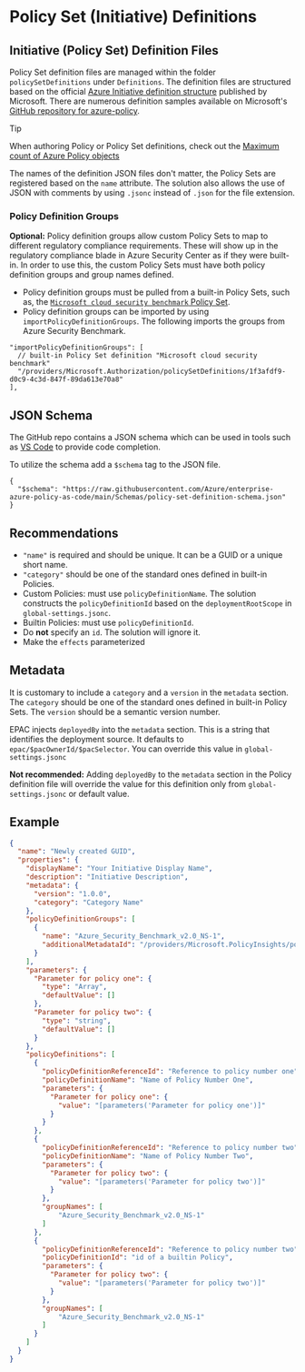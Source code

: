 # Policy Set (Initiative) Definitions

## Initiative (Policy Set) Definition Files

Policy Set definition files are managed within the folder `policySetDefinitions` under `Definitions`. The definition files are structured based on the official [Azure Initiative definition structure](https://docs.microsoft.com/en-us/azure/governance/policy/concepts/initiative-definition-structure) published by Microsoft. There are numerous definition samples available on Microsoft's [GitHub repository for azure-policy](https://github.com/Azure/azure-policy/tree/master/built-in-policies/policySetDefinitions).

> [!TIP]
> When authoring Policy or Policy Set definitions, check out the [Maximum count of Azure Policy objects](https://docs.microsoft.com/en-us/azure/governance/policy/overview#maximum-count-of-azure-policy-objects)

The names of the definition JSON files don't matter, the Policy Sets are registered based on the `name` attribute. The solution also allows the use of JSON with comments by using `.jsonc` instead of `.json` for the file extension.

### Policy Definition Groups

**Optional:** Policy definition groups allow custom Policy Sets to map to different regulatory compliance requirements. These will show up in the regulatory compliance blade in Azure Security Center as if they were built-in. In order to use this, the custom Policy Sets must have both policy definition groups and group names defined.

- Policy definition groups must be pulled from a built-in Policy Sets, such as, the [`Microsoft cloud security benchmark` Policy Set](https://github.com/Azure/azure-policy/blob/master/built-in-policies/policySetDefinitions/Security%20Center/AzureSecurityCenter.json).
- Policy definition groups can be imported by using `importPolicyDefinitionGroups`. The following imports the groups from Azure Security Benchmark.

```jsonc
"importPolicyDefinitionGroups": [
  // built-in Policy Set definition "Microsoft cloud security benchmark"
  "/providers/Microsoft.Authorization/policySetDefinitions/1f3afdf9-d0c9-4c3d-847f-89da613e70a8"
],
```

## JSON Schema

The GitHub repo contains a JSON schema which can be used in tools such as [VS Code](https://code.visualstudio.com/Docs/languages/json#_json-schemas-and-settings) to provide code completion.

To utilize the schema add a ```$schema``` tag to the JSON file.

```
{
  "$schema": "https://raw.githubusercontent.com/Azure/enterprise-azure-policy-as-code/main/Schemas/policy-set-definition-schema.json"
}
```

## Recommendations

* `"name"` is required and should be unique. It can be a GUID or a unique short name.
* `"category"` should be one of the standard ones defined in built-in Policies.
* Custom Policies: must use `policyDefinitionName`. The solution constructs the `policyDefinitionId` based on the `deploymentRootScope` in `global-settings.jsonc`.
* Builtin Policies: must use `policyDefinitionId`.
* Do **not** specify an `id`. The solution will ignore it.
* Make  the `effects` parameterized

## Metadata

It is customary to include a `category` and a `version` in the `metadata` section. The `category` should be one of the standard ones defined in built-in Policy Sets. The `version` should be a semantic version number.

EPAC injects `deployedBy` into the `metadata` section. This is a string that identifies the deployment source. It defaults to `epac/$pacOwnerId/$pacSelector`. You can override this value in `global-settings.jsonc`

**Not recommended:** Adding `deployedBy` to the `metadata` section in the Policy definition file will override the value for this definition only from `global-settings.jsonc` or default value.

## Example

```json
{
  "name": "Newly created GUID",
  "properties": {
    "displayName": "Your Initiative Display Name",
    "description": "Initiative Description",
    "metadata": {
      "version": "1.0.0",
      "category": "Category Name"
    },
    "policyDefinitionGroups": [
      {
        "name": "Azure_Security_Benchmark_v2.0_NS-1",
        "additionalMetadataId": "/providers/Microsoft.PolicyInsights/policyMetadata/Azure_Security_Benchmark_v2.0_NS-1"
      }
    ],
    "parameters": {
      "Parameter for policy one": {
        "type": "Array",
        "defaultValue": []
      },
      "Parameter for policy two": {
        "type": "string",
        "defaultValue": []
      }
    },
    "policyDefinitions": [
      {
        "policyDefinitionReferenceId": "Reference to policy number one",
        "policyDefinitionName": "Name of Policy Number One",
        "parameters": {
          "Parameter for policy one": {
            "value": "[parameters('Parameter for policy one')]"
          }
        }
      },
      {
        "policyDefinitionReferenceId": "Reference to policy number two",
        "policyDefinitionName": "Name of Policy Number Two",
        "parameters": {
          "Parameter for policy two": {
            "value": "[parameters('Parameter for policy two')]"
          }
        },
        "groupNames": [
            "Azure_Security_Benchmark_v2.0_NS-1"
        ]
      },
      {
        "policyDefinitionReferenceId": "Reference to policy number two",
        "policyDefinitionId": "id of a builtin Policy",
        "parameters": {
          "Parameter for policy two": {
            "value": "[parameters('Parameter for policy two')]"
          }
        },
        "groupNames": [
            "Azure_Security_Benchmark_v2.0_NS-1"
        ]
      }
    ]
  }
}
```
